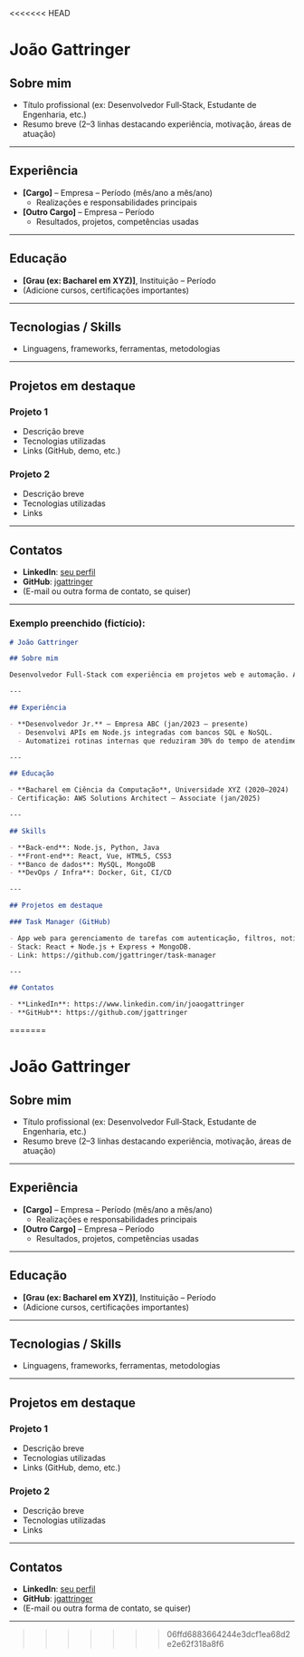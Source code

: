 <<<<<<< HEAD
# João Gattringer

## Sobre mim

- Título profissional (ex: Desenvolvedor Full‑Stack, Estudante de Engenharia, etc.)
- Resumo breve (2–3 linhas destacando experiência, motivação, áreas de atuação)

---

## Experiência

- **[Cargo]** – Empresa – Período (mês/ano a mês/ano)
  - Realizações e responsabilidades principais
- **[Outro Cargo]** – Empresa – Período
  - Resultados, projetos, competências usadas

---

## Educação

- **[Grau (ex: Bacharel em XYZ)]**, Instituição – Período
- (Adicione cursos, certificações importantes)

---

## Tecnologias / Skills

- Linguagens, frameworks, ferramentas, metodologias

---

## Projetos em destaque

### Projeto 1

- Descrição breve
- Tecnologias utilizadas
- Links (GitHub, demo, etc.)

### Projeto 2

- Descrição breve
- Tecnologias utilizadas
- Links

---

## Contatos

- **LinkedIn**: [seu perfil](https://www.linkedin.com/in/joaogattringer)
- **GitHub**: [jgattringer](https://github.com/jgattringer)
- (E-mail ou outra forma de contato, se quiser)

---

### Exemplo preenchido (**fictício**):

```markdown
# João Gattringer

## Sobre mim

Desenvolvedor Full‑Stack com experiência em projetos web e automação. Apaixonado por comunidades open‑source e metodologias ágeis.

---

## Experiência

- **Desenvolvedor Jr.** – Empresa ABC (jan/2023 – presente)
  - Desenvolvi APIs em Node.js integradas com bancos SQL e NoSQL.
  - Automatizei rotinas internas que reduziram 30% do tempo de atendimento.

---

## Educação

- **Bacharel em Ciência da Computação**, Universidade XYZ (2020–2024)
- Certificação: AWS Solutions Architect – Associate (jan/2025)

---

## Skills

- **Back‑end**: Node.js, Python, Java
- **Front‑end**: React, Vue, HTML5, CSS3
- **Banco de dados**: MySQL, MongoDB
- **DevOps / Infra**: Docker, Git, CI/CD

---

## Projetos em destaque

### Task Manager (GitHub)

- App web para gerenciamento de tarefas com autenticação, filtros, notificações por e-mail.
- Stack: React + Node.js + Express + MongoDB.
- Link: https://github.com/jgattringer/task-manager

---

## Contatos

- **LinkedIn**: https://www.linkedin.com/in/joaogattringer
- **GitHub**: https://github.com/jgattringer
```
=======
# João Gattringer

## Sobre mim

- Título profissional (ex: Desenvolvedor Full‑Stack, Estudante de Engenharia, etc.)
- Resumo breve (2–3 linhas destacando experiência, motivação, áreas de atuação)

---

## Experiência

- **[Cargo]** – Empresa – Período (mês/ano a mês/ano)
  - Realizações e responsabilidades principais
- **[Outro Cargo]** – Empresa – Período
  - Resultados, projetos, competências usadas

---

## Educação

- **[Grau (ex: Bacharel em XYZ)]**, Instituição – Período
- (Adicione cursos, certificações importantes)

---

## Tecnologias / Skills

- Linguagens, frameworks, ferramentas, metodologias

---

## Projetos em destaque

### Projeto 1

- Descrição breve
- Tecnologias utilizadas
- Links (GitHub, demo, etc.)

### Projeto 2

- Descrição breve
- Tecnologias utilizadas
- Links

---

## Contatos

- **LinkedIn**: [seu perfil](https://www.linkedin.com/in/joaogattringer)
- **GitHub**: [jgattringer](https://github.com/jgattringer)
- (E-mail ou outra forma de contato, se quiser)

---
>>>>>>> 06ffd6883664244e3dcf1ea68d2e2e62f318a8f6
